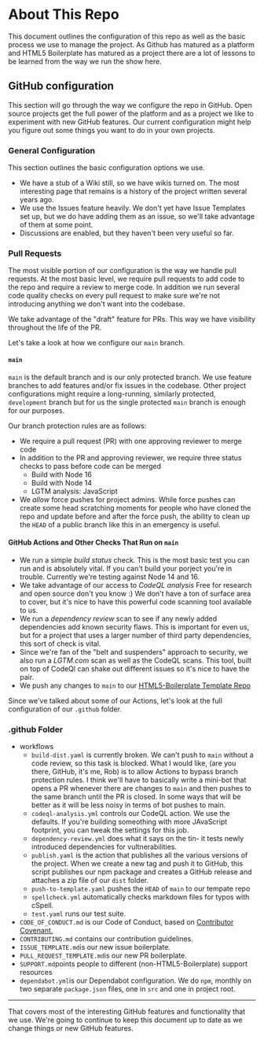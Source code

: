 # About This Repo

This document outlines the configuration of this repo as well as the basic
process we use to manage the project. As Github has matured as a platform
and HTML5 Boilerplate has matured as a project there are a lot of lessons
to be learned from the way we run the show here.

## GitHub configuration

This section will go through the way we configure the repo in GitHub.
Open source projects get the full power of the platform  and as a project
we like to experiment with new GitHub features. Our current configuration
might help you figure out some things you want to do in your own projects. 

### General Configuration

This section outlines the basic configuration options we use. 

* We have a stub of a Wiki still, so we have wikis turned on. The most
interesting page that remains is a history of the project written several
years ago.
* We use the Issues feature heavily. We don't yet have Issue Templates set
up, but we do have adding them as an issue, so we'll take advantage of them
at some point.
* Discussions are enabled, but they haven't been very useful so far. 

### Pull Requests

The most visible portion of our configuration is the way we handle pull 
requests. At the most basic level, we require pull requests to add code 
to the repo and require a review to merge code. In addition we run several
code quality checks on every pull request to make sure we're not introducing
anything we don't want into the codebase. 

We take advantage of the "draft" feature for PRs. This way we have visibility
throughout the life of the PR.

Let's take a look at how we configure our `main` branch. 

#### `main`

`main` is the default branch and is our only protected branch. We use feature
branches to add features and/or fix issues in the codebase. Other project
configurations might require a long-running, similarly protected, `development`
branch but for us the single protected `main` branch is enough for our
purposes.


Our branch protection rules are as follows:

* We require a pull request (PR) with one approving reviewer to merge code
* In addition to the PR and approving reviewer, we require three status checks
to pass before code can be merged
    * Build with Node 16
    * Build with Node 14
    * LGTM analysis: JavaScript
* We *allow* force pushes for project admins. While force pushes can create
some head scratching moments for people who have cloned the repo and update
before and after the force push, the ability to clean up the `HEAD` of a
public branch like this in an emergency is useful.

#### GitHub Actions and Other Checks That Run on `main`

* We run a simple *build status* check. This is the most basic test you can run
and is absolutely vital. If you can't build your porject you're in trouble.
Currently we're testing against Node 14 and 16.  
* We take advantage of our access to *CodeQL analysis* Free for research and
open source don't you know :) We don't have a ton of surface area to cover, 
but it's nice to have this powerful code scanning tool available to us. 
* We run a *dependency review* scan to see if any newly added dependencies add 
known security flaws. This is important for even us, but for a project that 
uses a larger number of third party dependencies, this sort of check is vital. 
* Since we're fan of the "belt and suspenders" approach to security, we also 
run a *LGTM.com* scan as well as the CodeQL scans. This tool, built on top of
CodeQl can shake out different issues so it's nice to have the pair. 
* We push any changes to `main` to our [HTML5\-Boilerplate Template Repo](https://github.com/h5bp/html5-boilerplate-template)

Since we've talked about some of our Actions, let's look at the full configuration
of our `.github` folder. 

### .github Folder

* workflows
    * `build-dist.yaml` is currently broken. We can't push to `main` without a
    code review, so this task is blocked. What I would like, (are you there,
    GitHub, it's me, Rob) is to allow Actions to bypass branch protection
    rules. I think we'll have to basically write a mini-bot that opens a PR 
    whenever there are changes to `main` and then pushes to the same branch
    until the PR is closed. In some ways that will be better as it will be less
    noisy in terms of bot pushes to main. 
    * `codeql-analysis.yml` controls our CodeQL action. We use the defaults. If
    you're building someothing with more JAvaScript footprint, you can tweak
    the settings for this job. 
    * `dependency-review.yml` does what it says on the tin- it tests newly 
    introduced dependencies for vultnerabilities.
    * `publish.yaml` is the action that publishes all the various versions of
    the project. When we create a new tag and push it to GitHub, this script
    publishes our npm package and creates a GitHub release and attaches a zip
    file of our `dist` folder.
    * `push-to-template.yaml` pushes the `HEAD` of `main` to our tempate repo
    * `spellcheck.yml` automatically checks markdown files for typos with cSpell.
    * `test.yaml` runs our test suite.
* `CODE_OF_CONDUCT.md` is our Code of Conduct, based on
[Contributor Covenant.](https://www.contributor-covenant.org/)
* `CONTRIBUTING.md` contains our contribution guidelines. 
* `ISSUE_TEMPLATE.md`is our new issue boilerplate.
* `PULL_REQUEST_TEMPLATE.md`is our new PR boilerplate.
* `SUPPORT.md`points people to different (non-HTML5-Boilerplate) support 
resources
* `dependabot.yml`is our Dependabot configuration. We do `npm`, monthly on
two separate `package.json` files, one in `src` and one in project root. 

---

That covers most of the interesting GitHub features and functionality that we
use. We're going to continue to keep this document up to date as we change 
things or new GitHub features.
